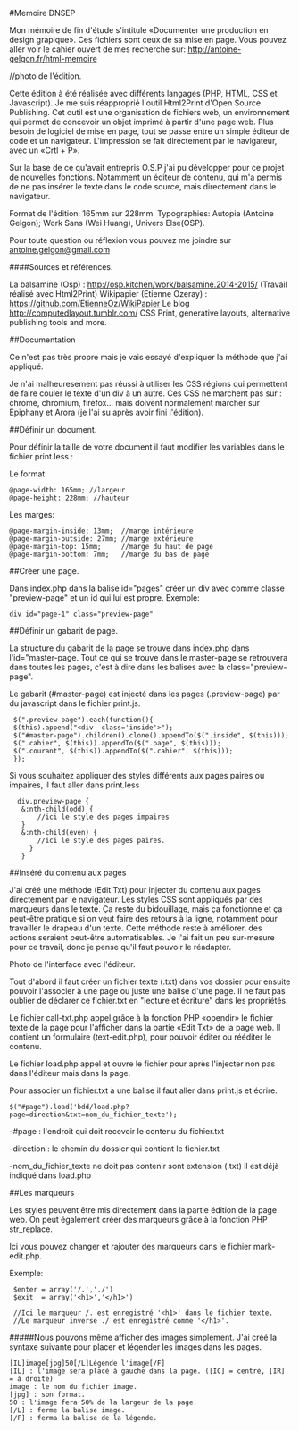 #Memoire DNSEP


Mon mémoire de fin d'étude s'intitule «Documenter une production en design grapique».
Ces fichiers sont ceux de sa mise en page.
Vous pouvez aller voir le cahier ouvert de mes recherche sur:
http://antoine-gelgon.fr/html-memoire

//photo de l'édition.

Cette édition à été réalisée avec différents langages (PHP, HTML, CSS et Javascript).
Je me suis réapproprié l'outil Html2Print d'Open Source Publishing. Cet outil est
une organisation de fichiers web, un environnement qui permet de concevoir un objet 
imprimé à partir d'une page web. Plus besoin de logiciel de mise en page, tout se passe 
entre un simple éditeur de code et un navigateur. L'impression se fait directement par 
le navigateur, avec un «Crtl + P».

Sur la base de ce qu'avait entrepris O.S.P j'ai pu développer pour ce projet 
de nouvelles fonctions. Notamment un éditeur de contenu, qui m'a permis 
de ne pas insérer le texte dans le code source, mais directement dans le navigateur.

Format de l'édition: 165mm sur 228mm.
Typographies: Autopia (Antoine Gelgon); Work Sans (Wei Huang), Univers Else(OSP).

Pour toute question ou réflexion vous pouvez me joindre sur antoine.gelgon@gmail.com

####Sources et références.

La balsamine (Osp) : http://osp.kitchen/work/balsamine.2014-2015/ (Travail réalisé avec Html2Print)
Wikipapier (Etienne Ozeray) : https://github.com/EtienneOz/WikiPapier
Le blog http://computedlayout.tumblr.com/ CSS Print, generative layouts, alternative publishing tools and more.

##Documentation

Ce n'est pas très propre mais je vais essayé d'expliquer la méthode que j'ai appliqué.

Je n'ai malheuresement pas réussi à utiliser les CSS régions qui permettent de faire couler
 le texte d'un div à un autre. Ces CSS ne marchent pas sur : chrome, chromium, firefox... 
mais doivent normalement marcher sur Epiphany et Arora (je l'ai su après avoir fini l'édition).

##Définir un document.

Pour définir la taille de votre document il faut modifier les variables dans le fichier print.less :

Le format:
<pre><code>@page-width: 165mm; //largeur
@page-height: 228mm; //hauteur</code></pre>

Les marges:
<pre><code>@page-margin-inside: 13mm;  //marge intérieure
@page-margin-outside: 27mm; //marge extérieure 
@page-margin-top: 15mm;     //marge du haut de page
@page-margin-bottom: 7mm;   //marge du bas de page</code></pre>

##Créer une page.

Dans index.php dans la balise id="pages" créer un div avec comme classe "preview-page" et un id qui lui est propre.
Exemple:

<pre><code>div id="page-1" class="preview-page" </code></pre>


##Définir un gabarit de page.

La structure du gabarit de la page se trouve dans index.php dans l'id="master-page.
Tout ce qui se trouve dans le master-page se retrouvera dans toutes les pages, c'est à dire dans les balises avec la class="preview-page".

Le gabarit (#master-page) est injecté dans les pages (.preview-page) par du javascript dans le fichier print.js.

	 $(".preview-page").each(function(){
	 $(this).append("<div  class='inside'>");
	 $("#master-page").children().clone().appendTo($(".inside", $(this)));
	 $(".cahier", $(this)).appendTo($(".page", $(this)));
	 $(".courant", $(this)).appendTo($(".cahier", $(this)));
	 });




Si vous souhaitez appliquer des styles différents aux pages paires ou impaires, il faut aller dans print.less


	  div.preview-page {
	   &:nth-child(odd) {
	       //ici le style des pages impaires
	   }	
	   &:nth-child(even) {
	       //ici le style des pages paires.
	     }
	   }

##Inséré du contenu aux pages

J'ai créé une méthode (Edit Txt) pour injecter du contenu aux pages directement par le navigateur. Les styles CSS sont appliqués par des marqueurs dans le texte.
Ça reste du bidouillage, mais ça fonctionne et ça peut-être pratique si on veut faire des retours à la ligne,
notamment pour travailler le drapeau d'un texte. Cette méthode reste à améliorer, des actions seraient peut-être automatisables.
Je l'ai fait un peu sur-mesure pour ce travail, donc je pense qu'il faut pouvoir le réadapter.

Photo de l'interface avec l'éditeur.
 
Tout d'abord il faut créer un fichier texte (.txt) dans vos dossier pour ensuite pouvoir l'associer à une page ou juste une balise d'une page.
Il ne faut pas oublier de déclarer ce fichier.txt en "lecture et écriture" dans les propriétés.

Le fichier call-txt.php appel grâce à la fonction PHP «opendir» le fichier texte de la page pour l'afficher dans la partie «Edit Txt» de la page web.
Il contient un formulaire (text-edit.php), pour pouvoir éditer ou rééditer le contenu.

Le fichier load.php appel et ouvre le fichier pour après l'injecter non pas dans l'éditeur mais dans la page.

Pour associer un fichier.txt à une balise il faut aller dans print.js et écrire.

<pre><code>$("#page").load('bdd/load.php?page=direction&txt=nom_du_fichier_texte');</code></pre>

-#page : l'endroit qui doit recevoir le contenu du fichier.txt

-direction : le chemin du dossier qui contient le fichier.txt

-nom_du_fichier_texte ne doit pas contenir sont extension (.txt) il est déjà indiqué dans load.php

##Les marqueurs

Les styles peuvent être mis directement dans la partie édition de la page web.
On peut également créer des marqueurs grâce à la fonction PHP str_replace.

Ici vous pouvez changer et rajouter des marqueurs dans le fichier mark-edit.php.

Exemple:


	 $enter = array('/.','./')
	 $exit  = array('<h1>','</h1>')
	 
	 //Ici le marqueur /. est enregistré '<h1>' dans le fichier texte.
	 //Le marqueur inverse ./ est enregistré comme '</h1>'.



#####Nous pouvons même afficher des images simplement.
J'ai créé la syntaxe suivante pour placer et légender les images dans les pages.


<pre><code>[IL]image[jpg]50[/L]Légende l'image[/F]
[IL] : l'image sera placé à gauche dans la page. ([IC] = centré, [IR] = à droite)
image : le nom du fichier image.
[jpg] : son format. 
50 : l'image fera 50% de la largeur de la page.
[/L] : ferme la balise image.
[/F] : ferma la balise de la légende.<pre></code>











